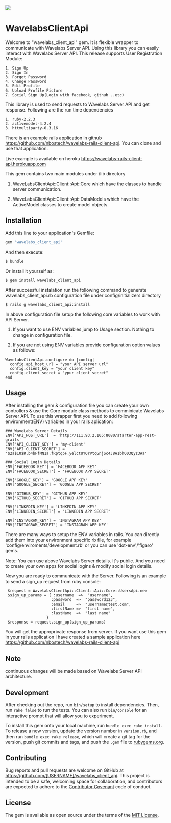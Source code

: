<a href="https://codeclimate.com/github/nbostech/wavelabs-client-api"><img src="https://codeclimate.com/github/nbostech/wavelabs-client-api/badges/gpa.svg" /></a>

# WavelabsClientApi

Welcome to "wavelabs_client_api" gem. It is flexible wrapper to communicate with Wavelabs Server API. Using this library you can easily interact with Wavelabs Server API. This release supports User Registration Module:

    1. Sign Up
    2. Sign In
    3. Forgot Password
    4. Change Password
    5. Edit Profile
    6. Upload Profile Picture
    7. Social Sign Up(Login with facebook, github ..etc)

This library is used to send requests to Wavelabs Server API and get response. Following are the run time dependencies
    
    1. ruby-2.2.3
    2. activemodel-4.2.4
    3. httmultiparty-0.3.16 

There is an example rails application in github https://github.com/nbostech/wavelabs-rails-client-api. You can clone and use that application. 

Live example is available on heroku https://wavelabs-rails-client-api.herokuapp.com

This gem contains two main modules under /lib directory

 1. WaveLabsClientApi::Client::Api::Core which have the classes to handle server communication.

 2. WaveLabsClientApi::Client::Api::DataModels which have the ActiveModel classes to create model objects.


## Installation

Add this line to your application's Gemfile:

```ruby
gem 'wavelabs_client_api'
```

And then execute:

    $ bundle

Or install it yourself as:

    $ gem install wavelabs_client_api

After successful instalation run the following command to generate wavelabs_client_api.rb configuration file under config/initializers directory

    $ rails g wavelabs_client_api:install

 In above configuration file setup the following core variables to work with API Server.

   1. If you want to use ENV variables jump to Usage section. Nothing to change in configuration file.

   2. If you are not using ENV variables provide configuration option values as follows:  
    
    WavelabsClientApi.configure do |config|
      config.api_host_url = "your API server url"
      config.client_key = "your client key"
      config.client_secret = "ypur client secret"
    end       


## Usage

 After installing the gem & configuration file you can create your own controllers & use the Core module class methods to comminicate Wavelabs Server API. To use this wrapper first you need to add following environment(ENV) variables in your rails aplication:

    ### WaveLabs Server Details 
    ENV['API_HOST_URL']  = 'http://111.93.2.105:8080/starter-app-rest-grails'
    ENV['API_CLIENT_KEY'] = 'my-client'
    ENV['API_CLIENT_SECRET'] = '$2a$10$R.b4bFfMN1a.fRptqpF.yelctUYOrVtqGnjSc4J8A1bhO03Qyz3Aa' 
    
    ### Social Login Details
    ENV['FACEBOOK_KEY'] = 'FACEBOOK APP KEY'
    ENV['FACEBOOK_SECRET'] = 'FACEBOOK APP SECRET'

    ENV['GOOGLE_KEY'] = 'GOOGLE APP KEY'
    ENV['GOOGLE_SECRET'] = 'GOOGLE APP SECRET'

    ENV['GITHUB_KEY'] = 'GITHUB APP KEY'
    ENV['GITHUB_SECRET'] = 'GITHUB APP SECRET'

    ENV['LINKEDIN_KEY'] = 'LINKEDIN APP KEY'
    ENV['LINKEDIN_SECRET'] = "LINKEDIN APP SECRET"

    ENV['INSTAGRAM_KEY'] = 'INSTAGRAM APP KEY'
    ENV['INSTAGRAM_SECRET'] = 'INSTAGRAM APP KEY'


  There are many ways to setup the ENV variables in rails. You can directly add them into your environment specific rb file, for example 'config/enviroments/development.rb' or you can use 'dot-env'/'figaro' gems.

  Note: You can use above Wavelabs Server details. It's public. And you need to create your own apps for social logins & modify social login details.

  Now you are ready to communicate with the Server. Following is an example to send a sign_up request from ruby console:

     $request = WavelabsClientApi::Client::Api::Core::UsersApi.new
     $sign_up_params = { :username  =>  "username",
                        :password  =>  "password123",
                        :email     =>  "username@test.com",
                        :firstName =>  "first name",
                        :lastName  =>  "last name"
                      }
     $response = request.sign_up(sign_up_params)

   You will get the approprivate response from server. If you want use this gem in your rails application I have created a sample application here https://github.com/nbostech/wavelabs-rails-client-api
   
## Note
continuous changes will be made based on Wavelabs Server API architecture. 


## Development

After checking out the repo, run `bin/setup` to install dependencies. Then, run `rake false` to run the tests. You can also run `bin/console` for an interactive prompt that will allow you to experiment.

To install this gem onto your local machine, run `bundle exec rake install`. To release a new version, update the version number in `version.rb`, and then run `bundle exec rake release`, which will create a git tag for the version, push git commits and tags, and push the `.gem` file to [rubygems.org](https://rubygems.org).

## Contributing

Bug reports and pull requests are welcome on GitHub at https://github.com/[USERNAME]/wavelabs_client_api. This project is intended to be a safe, welcoming space for collaboration, and contributors are expected to adhere to the [Contributor Covenant](contributor-covenant.org) code of conduct.


## License

The gem is available as open source under the terms of the [MIT License](http://opensource.org/licenses/MIT).

